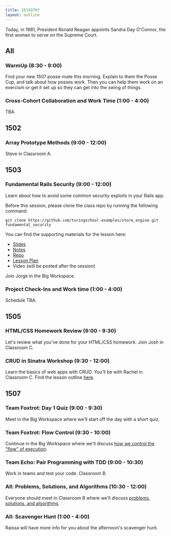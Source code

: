 ```yaml
---
title: 20150707
layout: outline
---
```


Today, in 1981, President Ronald Reagan appoints Sandra Day O'Connor, the first woman to serve on the Supreme Court.


## All

### WarmUp (8:30 - 9:00)

Find your new 1507 posse-mate this morning. Explain to them the Posse Cup, and
talk about how posses work. Then you can help them work on an exercism or get it set up
so they can get into the swing of things.

### Cross-Cohort Collaboration and Work Time (1:00 - 4:00)

TBA


## 1502

### Array Prototype Methods (9:00 - 12:00)

Steve in Classroom A.


## 1503

### Fundamental Rails Security (9:00 - 12:00)

Learn about how to avoid some common security exploits in your Rails app.

Before this session, please clone the class repo by running the following command:

`git clone https://github.com/turingschool-examples/store_engine.git fundamental_security`

You can find the supporting materials for the lesson here:

* [Slides](https://www.dropbox.com/s/jz5fpbyxwuidr5t/Turing%20-%20Fundamental%20Rails%20Security.key?dl=0)
* [Notes](https://www.dropbox.com/s/a3k2hp473y1pss4/Turing%20-%20Fundamental%20Rails%20Security%20%28Notes%29.pages?dl=0)
* [Repo](https://github.com/turingschool-examples/store_engine.git)
* [Lesson Plan](http://tutorials.jumpstartlab.com/topics/architecture/fundamental_security.html)
* Video (will be posted after the session)

Join Jorge in the Big Workspace.

### Project Check-Ins and Work time (1:00 - 4:00)

Schedule TBA.

## 1505

### HTML/CSS Homework Review (9:00 - 9:30)

Let's review what you've done for your HTML/CSS homework. Join Josh in
Classroom C.

### CRUD in Sinatra Workshop (9:30 - 12:00)

Learn the basics of web apps with CRUD. You'll be with Rachel in Classroom C. Find the lesson outline [here](https://github.com/turingschool/lesson_plans/blob/master/ruby_02-web_applications_with_ruby/crud_sinatra.markdown).

## 1507

### Team Foxtrot: Day 1 Quiz (9:00 - 9:30)

Meet in the Big Workspace where we'll start off the day with a short quiz.

### Team Foxtrot: Flow Control (9:30 - 10:00)

Continue in the Big Workspace where we'll discuss [how we control the "flow" of execution](https://github.com/turingschool/lesson_plans/blob/master/ruby_01-object_oriented_programming_with_ruby/flow_control.markdown).

### Team Echo: Pair Programming with TDD (9:00 - 10:30)

Work in teams and test your code. Classroom B.

### All: Problems, Solutions, and Algorithms (10:30 - 12:00)

Everyone should meet in Classroom B where we'll discuss [problems, solutions, and algorithms](https://github.com/turingschool/lesson_plans/blob/master/ruby_01-object_oriented_programming_with_ruby/problems_solutions_algorithms.markdown).

### All: Scavenger Hunt (1:00 - 4:00)

Raissa will have more info for you about the afternoon's scavenger hunt.
